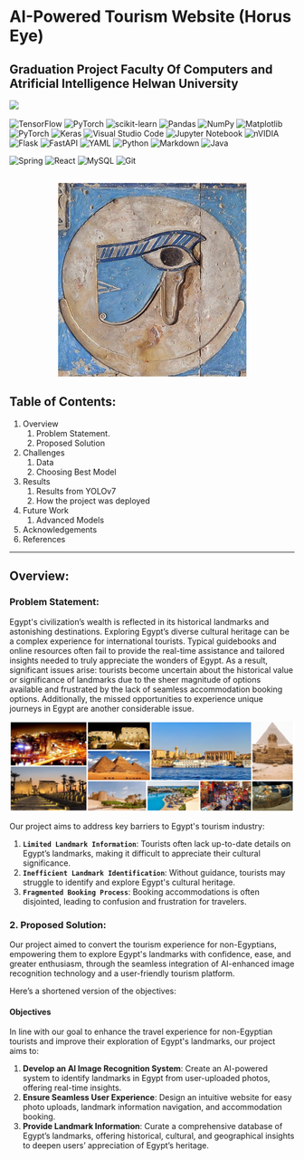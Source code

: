 # AI-Powered Tourism Website (Horus Eye)
## Graduation Project Faculty Of Computers and Atrificial Intelligence Helwan University



<img src= "https://img.shields.io/badge/Weights_&_Biases-FFBE00?style=for-the-badge&logo=WeightsAndBiases&logoColor=white">


![TensorFlow](https://img.shields.io/badge/TensorFlow-%23FF6F00.svg?style=for-the-badge&logo=TensorFlow&logoColor=white)
![PyTorch](https://img.shields.io/badge/PyTorch-%23EE4C2C.svg?style=for-the-badge&logo=PyTorch&logoColor=white)
![scikit-learn](https://img.shields.io/badge/scikit--learn-%23F7931E.svg?style=for-the-badge&logo=scikit-learn&logoColor=white)
![Pandas](https://img.shields.io/badge/pandas-%23150458.svg?style=for-the-badge&logo=pandas&logoColor=white)
![NumPy](https://img.shields.io/badge/numpy-%23013243.svg?style=for-the-badge&logo=numpy&logoColor=white)
![Matplotlib](https://img.shields.io/badge/Matplotlib-%23ffffff.svg?style=for-the-badge&logo=Matplotlib&logoColor=black)
![PyTorch](https://img.shields.io/badge/PyTorch-%23EE4C2C.svg?style=for-the-badge&logo=PyTorch&logoColor=white)
![Keras](https://img.shields.io/badge/Keras-%23D00000.svg?style=for-the-badge&logo=Keras&logoColor=white)
![Visual Studio Code](https://img.shields.io/badge/Visual%20Studio%20Code-0078d7.svg?style=for-the-badge&logo=visual-studio-code&logoColor=white)
![Jupyter Notebook](https://img.shields.io/badge/jupyter-%23FA0F00.svg?style=for-the-badge&logo=jupyter&logoColor=white)
![nVIDIA](https://img.shields.io/badge/nVIDIA-%2376B900.svg?style=for-the-badge&logo=nVIDIA&logoColor=white)
![Flask](https://img.shields.io/badge/flask-%23000.svg?style=for-the-badge&logo=flask&logoColor=white)
![FastAPI](https://img.shields.io/badge/FastAPI-005571?style=for-the-badge&logo=fastapi)
![YAML](https://img.shields.io/badge/yaml-%23ffffff.svg?style=for-the-badge&logo=yaml&logoColor=151515)
![Python](https://img.shields.io/badge/python-3670A0?style=for-the-badge&logo=python&logoColor=ffdd54)
![Markdown](https://img.shields.io/badge/markdown-%23000000.svg?style=for-the-badge&logo=markdown&logoColor=white)
![Java](https://img.shields.io/badge/java-%23ED8B00.svg?style=for-the-badge&logo=openjdk&logoColor=white)

![Spring](https://img.shields.io/badge/spring-%236DB33F.svg?style=for-the-badge&logo=spring&logoColor=white)
![React](https://img.shields.io/badge/react-%2320232a.svg?style=for-the-badge&logo=react&logoColor=%2361DAFB)
![MySQL](https://img.shields.io/badge/mysql-4479A1.svg?style=for-the-badge&logo=mysql&logoColor=white)
![Git](https://img.shields.io/badge/git-%23F05033.svg?style=for-the-badge&logo=git&logoColor=white)


<br>

<div align="center">
  <img src="Images/Horus%20Eye.jpg">
</div>


## Table of Contents:
1. Overview
   1. Problem Statement.
   2. Proposed Solution
2. Challenges
   1. Data
   2. Choosing Best Model
3. Results
   1. Results from YOLOv7
   2. How the project was deployed
4. Future Work
   1. Advanced Models
5. Acknowledgements 
6. References

--- 
## Overview:
### Problem Statement:
Egypt's civilization’s wealth is reflected in its historical landmarks and astonishing destinations. Exploring Egypt’s diverse cultural heritage can be a complex experience for international tourists. Typical guidebooks and online resources often fail to provide the real-time assistance and tailored insights needed to truly appreciate the wonders of Egypt. As a result, significant issues arise: tourists become uncertain about the historical value or significance of landmarks due to the sheer magnitude of options available and frustrated by the lack of seamless accommodation booking options. Additionally, the missed opportunities to experience unique journeys in Egypt are another considerable issue.

<div align="center"> <img src= "images/tourism.png"> </div>


Our project aims to address key barriers to Egypt's tourism industry:

1. **`Limited Landmark Information`**: Tourists often lack up-to-date details on Egypt’s landmarks, making it difficult to appreciate their cultural significance.
2. **`Inefficient Landmark Identification`**: Without guidance, tourists may struggle to identify and explore Egypt's cultural heritage.
3. **`Fragmented Booking Process`**: Booking accommodations is often disjointed, leading to confusion and frustration for travelers.
### 2. Proposed Solution:

Our project aimed to convert the tourism experience for non-Egyptians, empowering them to explore Egypt's landmarks with confidence, ease, and greater enthusiasm, through the seamless integration of AI-enhanced image recognition technology and a user-friendly tourism platform.

Here’s a shortened version of the objectives:

#### Objectives
In line with our goal to enhance the travel experience for non-Egyptian tourists and improve their exploration of Egypt's landmarks, our project aims to:

1. **Develop an AI Image Recognition System**: Create an AI-powered system to identify landmarks in Egypt from user-uploaded photos, offering real-time insights.
2. **Ensure Seamless User Experience**: Design an intuitive website for easy photo uploads, landmark information navigation, and accommodation booking.
3. **Provide Landmark Information**: Curate a comprehensive database of Egypt’s landmarks, offering historical, cultural, and geographical insights to deepen users’ appreciation of Egypt’s heritage.






